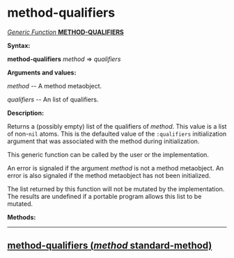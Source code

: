 method-qualifiers
=================

[*Generic Function* **METHOD-QUALIFIERS**]()

**Syntax:**

**method-qualifiers** *method* => *qualifiers*

**Arguments and values:**

*method* -- A method metaobject.

*qualifiers* -- An list of qualifiers.

**Description:**

Returns a (possibly empty) list of the qualifiers of *method*. This value is a list of non-`nil` atoms. This is the defaulted value of the `:qualifiers` initialization argument that was associated with the method during initialization.

This generic function can be called by the user or the implementation.

An error is signaled if the argument *method* is not a method metaobject. An error is also signaled if the method metaobject has not been initialized.

The list returned by this function will not be mutated by the implementation. The results are undefined if a portable program allows this list to be mutated.

**Methods:**

  ------------------------------------------------------------------------------------------
  [**method-qualifiers** (*method* standard-method)](method-qualifiers-standard-method.md)
  ------------------------------------------------------------------------------------------


